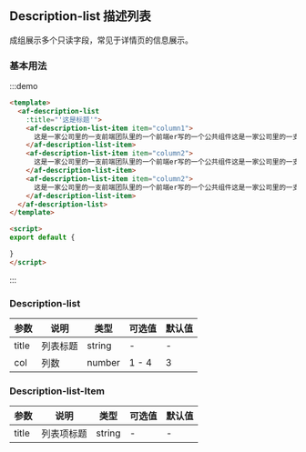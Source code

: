## Description-list 描述列表

成组展示多个只读字段，常见于详情页的信息展示。

### 基本用法

:::demo

```html
<template>
  <af-description-list 
    :title="'这是标题'">
    <af-description-list-item item="column1">
      这是一家公司里的一支前端团队里的一个前端er写的一个公共组件这是一家公司里的一支前端团队里的一个前端er写的一个公共组件这是一家公司里的一支前端团队里的一个前端er写的一个公共组件
    </af-description-list-item>
    <af-description-list-item item="column2">
      这是一家公司里的一支前端团队里的一个前端er写的一个公共组件这是一家公司里的一支前端团队里的一个前端er写的一个公共组件这是一家公司里的一支前端团队里的一个前端er写的一个公共组件
    </af-description-list-item>
    <af-description-list-item item="column2">
      这是一家公司里的一支前端团队里的一个前端er写的一个公共组件这是一家公司里的一支前端团队里的一个前端er写的一个公共组件这是一家公司里的一支前端团队里的一个前端er写的一个公共组件
    </af-description-list-item>
  </af-description-list>
</template>

<script>
export default {

}
</script>
```
:::

### Description-list
| 参数  | 说明 | 类型   | 可选值 | 默认值  |
|----- |---- |------- |-------|-------- |
| title | 列表标题 | string | - | - |
| col | 列数 | number | 1 - 4 | 3 |

### Description-list-Item
| 参数  | 说明 | 类型   | 可选值 | 默认值  |
|----- |---- |------- |-------|-------- |
| title | 列表项标题 | string | - | - |
